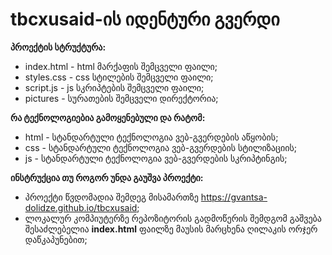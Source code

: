 
# tbcxusaid-ის იდენტური გვერდი

**პროექტის სტრუქტურა:**

- index.html - html მარქაფის შემცველი ფაილი;
- styles.css - css სტილების შემცველი ფაილი;
- script.js - js სკრიპტების შემცველი ფაილი;
- pictures - სურათების შემცველი დირექტორია;


**რა ტექნოლოგიებია გამოყენებული და რატომ:**
- html - სტანდარტული ტექნოლოგია ვებ-გვერდების აწყობის;
- css - სტანდარტული ტექნოლოგია ვებ-გვერდების სტილიზაციის;
- js - სტანდარტული ტექნოლოგია ვებ-გვერდების სკრიპტინგის;


**ინსტრუქცია თუ როგორ უნდა გაუშვა პროექტი:**
 - პროექტი წვდომადია შემდეგ მისამართზე https://gvantsa-dolidze.github.io/tbcxusaid;
 - ლოკალურ კომპიუტერზე რეპოზიტორის გადმოწერის შემდგომ გაშვება შესაძლებელია **index.html** ფაილზე მაუსის მარცხენა ღილაკის ორჯერ დაწკაპუნებით;

